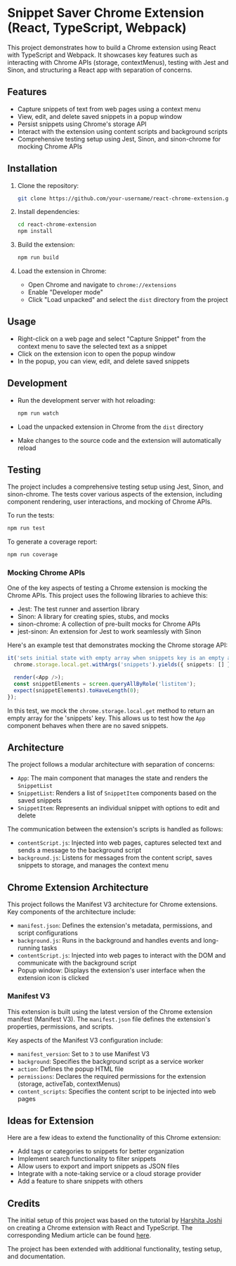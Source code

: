 # Snippet Saver Chrome Extension (React, TypeScript, Webpack)

This project demonstrates how to build a Chrome extension using React with TypeScript and Webpack. It showcases key features such as interacting with Chrome APIs (storage, contextMenus), testing with Jest and Sinon, and structuring a React app with separation of concerns.

## Features

- Capture snippets of text from web pages using a context menu
- View, edit, and delete saved snippets in a popup window
- Persist snippets using Chrome's storage API
- Interact with the extension using content scripts and background scripts
- Comprehensive testing setup using Jest, Sinon, and sinon-chrome for mocking Chrome APIs

## Installation

1. Clone the repository:

   ```bash
   git clone https://github.com/your-username/react-chrome-extension.git
   ```

2. Install dependencies:

   ```bash
   cd react-chrome-extension
   npm install
   ```

3. Build the extension:

   ```bash
   npm run build
   ```

4. Load the extension in Chrome:

   - Open Chrome and navigate to `chrome://extensions`
   - Enable "Developer mode"
   - Click "Load unpacked" and select the `dist` directory from the project

## Usage

- Right-click on a web page and select "Capture Snippet" from the context menu to save the selected text as a snippet
- Click on the extension icon to open the popup window
- In the popup, you can view, edit, and delete saved snippets

## Development

- Run the development server with hot reloading:

  ```bash
  npm run watch
  ```

- Load the unpacked extension in Chrome from the `dist` directory
- Make changes to the source code and the extension will automatically reload

## Testing

The project includes a comprehensive testing setup using Jest, Sinon, and sinon-chrome. The tests cover various aspects of the extension, including component rendering, user interactions, and mocking of Chrome APIs.

To run the tests:

```bash
npm run test
```

To generate a coverage report:

```bash
npm run coverage
```

### Mocking Chrome APIs

One of the key aspects of testing a Chrome extension is mocking the Chrome APIs. This project uses the following libraries to achieve this:

- Jest: The test runner and assertion library
- Sinon: A library for creating spies, stubs, and mocks
- sinon-chrome: A collection of pre-built mocks for Chrome APIs
- jest-sinon: An extension for Jest to work seamlessly with Sinon

Here's an example test that demonstrates mocking the Chrome storage API:

```typescript
it('sets initial state with empty array when snippets key is an empty array in local storage', async () => {
  chrome.storage.local.get.withArgs('snippets').yields({ snippets: [] });

  render(<App />);
  const snippetElements = screen.queryAllByRole('listitem');
  expect(snippetElements).toHaveLength(0);
});
```

In this test, we mock the `chrome.storage.local.get` method to return an empty array for the 'snippets' key. This allows us to test how the `App` component behaves when there are no saved snippets.

## Architecture

The project follows a modular architecture with separation of concerns:

- `App`: The main component that manages the state and renders the `SnippetList`
- `SnippetList`: Renders a list of `SnippetItem` components based on the saved snippets
- `SnippetItem`: Represents an individual snippet with options to edit and delete

The communication between the extension's scripts is handled as follows:

- `contentScript.js`: Injected into web pages, captures selected text and sends a message to the background script
- `background.js`: Listens for messages from the content script, saves snippets to storage, and manages the context menu

## Chrome Extension Architecture

This project follows the Manifest V3 architecture for Chrome extensions. Key components of the architecture include:

- `manifest.json`: Defines the extension's metadata, permissions, and script configurations
- `background.js`: Runs in the background and handles events and long-running tasks
- `contentScript.js`: Injected into web pages to interact with the DOM and communicate with the background script
- Popup window: Displays the extension's user interface when the extension icon is clicked

### Manifest V3

This extension is built using the latest version of the Chrome extension manifest (Manifest V3). The `manifest.json` file defines the extension's properties, permissions, and scripts.

Key aspects of the Manifest V3 configuration include:

- `manifest_version`: Set to `3` to use Manifest V3
- `background`: Specifies the background script as a service worker
- `action`: Defines the popup HTML file
- `permissions`: Declares the required permissions for the extension (storage, activeTab, contextMenus)
- `content_scripts`: Specifies the content script to be injected into web pages

## Ideas for Extension

Here are a few ideas to extend the functionality of this Chrome extension:

- Add tags or categories to snippets for better organization
- Implement search functionality to filter snippets
- Allow users to export and import snippets as JSON files
- Integrate with a note-taking service or a cloud storage provider
- Add a feature to share snippets with others

## Credits

The initial setup of this project was based on the tutorial by [Harshita Joshi](https://github.com/Harshita-mindfire) on creating a Chrome extension with React and TypeScript. The corresponding Medium article can be found [here](https://medium.com/@harshita.mindfire/creating-a-chrome-extension-with-react-a-step-by-step-guide-e9a7c89e48af).

The project has been extended with additional functionality, testing setup, and documentation.
